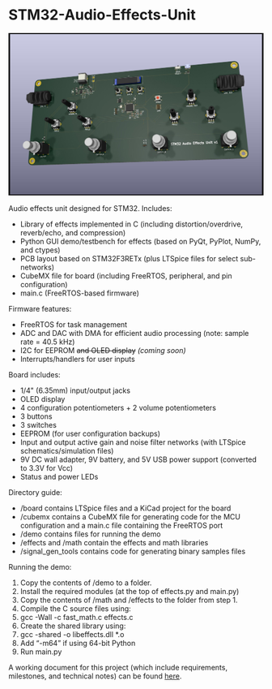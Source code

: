 # STM32-Audio-Effects-Unit

![Board v1](https://raw.githubusercontent.com/ouras/STM32-Audio-Effects-Unit/main/board/STM32AudioEffects/STM32AudioEffectsUnit.jpg)

Audio effects unit designed for STM32. Includes:
- Library of effects implemented in C (including distortion/overdrive, reverb/echo, and compression)
- Python GUI demo/testbench for effects (based on PyQt, PyPlot, NumPy, and ctypes)
- PCB layout based on STM32F3RETx (plus LTSpice files for select sub-networks)
- CubeMX file for board (including FreeRTOS, peripheral, and pin configuration)
- main.c (FreeRTOS-based firmware)

Firmware features:
- FreeRTOS for task management
- ADC and DAC with DMA for efficient audio processing (note: sample rate = 40.5 kHz)
- I2C for EEPROM ~~and OLED display~~ *(coming soon)*
- Interrupts/handlers for user inputs

Board includes:
- 1/4" (6.35mm) input/output jacks
- OLED display
- 4 configuration potentiometers + 2 volume potentiometers
- 3 buttons
- 3 switches
- EEPROM (for user configuration backups)
- Input and output active gain and noise filter networks (with LTSpice schematics/simulation files)
- 9V DC wall adapter, 9V battery, and 5V USB power support (converted to 3.3V for Vcc)
- Status and power LEDs

Directory guide:
- /board contains LTSpice files and a KiCad project for the board
- /cubemx contains a CubeMX file for generating code for the MCU configuration and a main.c file containing the FreeRTOS port
- /demo contains files for running the demo
- /effects and /math contain the effects and math libraries
- /signal_gen_tools contains code for generating binary samples files

Running the demo:
1. Copy the contents of /demo to a folder.
2. Install the required modules (at the top of effects.py and main.py)
3. Copy the contents of /math and /effects to the folder from step 1.
4. Compile the C source files using:
  1. gcc -Wall -c fast_math.c effects.c
5. Create the shared library using:
  1. gcc -shared -o libeffects.dll \*.o
  2. Add “-m64” if using 64-bit Python
  3. Run main.py

A working document for this project (which include requirements, milestones, and technical notes) can be found [here](https://docs.google.com/document/d/13bzRhMHOJ_USe95iWY26JIxKYx1gLJ1tkpusW1AXwGo/edit?usp=sharing).
